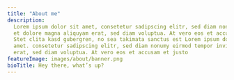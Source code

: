 ```yaml
---
title: "About me"
description:
  Lorem ipsum dolor sit amet, consetetur sadipscing elitr, sed diam nonumy eirmod tempor invidunt ut labore
  et dolore magna aliquyam erat, sed diam voluptua. At vero eos et accusam et justo duo dolores et ea rebum.
  Stet clita kasd gubergren, no sea takimata sanctus est Lorem ipsum dolor sit amet. Lorem ipsum dolor sit
  amet. consetetur sadipscing elitr, sed diam nonumy eirmod tempor invidunt ut labore et dolore magna aliquyam
  erat, sed diam voluptua. At vero eos et accusam et justo
featureImage: images/about/banner.png
bioTitle: Hey there, what’s up?
---
```

